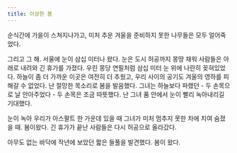 ```yaml
---
title: 이상한 봄
---
```

순식간에 가을이 스쳐지나가고, 미처 추운 겨울을 준비하지 못한 나무들은 모두 얼어죽었다.

그리고 그 해.
서울에 눈이 삼십 미터나 왔다. 눈은 도시 허공까지 몽땅 채워 사람들은 아래로 내려와 긴 휴가를 가졌다. 우린 몽당 연필처럼 삼십 미터 눈 위에 나란히 꽂혀있었다.
하늘이 좀 더 가까운 이곳은 여전히 더 추웠고, 우리 사이의 공기도 겨울의 영하를 피해갈 수 없었다. 난 절망한 목소리로 봄을 발음했다.
그녀는 하늘보다 파랬던 - 두 손목으로 날 안아주었다 - 두 손목은 조금 따뜻했다.
난 그녀 품 안에서 눈이 빨리 녹아내리길 기대했다.

눈이 녹아 우리가 아스팔트 한 가운데 있을 때
그녀가 미처 멈추지 못한 차에 치여 숨졌을 때.
봄이왔다.
긴 휴가가 끝난 사람들은 다시 허공으로 올라갔다.

아무도 없는 바닥에 작년에 보았던 짧은 들풀을 발견했다.
봄이 왔다.
